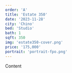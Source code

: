```yaml
---
order: 'A'
title: 'Estate 350'
date: '2023-11-28'
city: 'Chino'
bed: 'Studio'
bath: 1
sqft: 350
img: 'estate350-cover.png'
price: '175,000'
portrait: 'portrait-fpo.png'
---
```


Content
